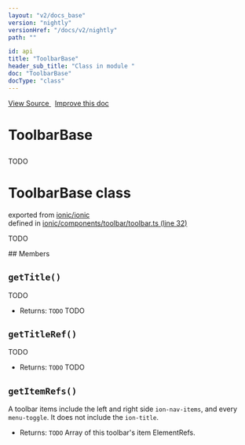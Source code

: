 ```yaml
---
layout: "v2/docs_base"
version: "nightly"
versionHref: "/docs/v2/nightly"
path: ""

id: api
title: "ToolbarBase"
header_sub_title: "Class in module "
doc: "ToolbarBase"
docType: "class"
---
```



<div class="improve-docs">
  <a href='http://github.com/driftyco/ionic2/tree/master/ionic/components/toolbar/toolbar.ts#L31'>
    View Source
  </a>
  &nbsp;
  <a href='http://github.com/driftyco/ionic2/edit/master/ionic/components/toolbar/toolbar.ts#L31'>
    Improve this doc
  </a>
</div>




<h1 class="api-title">

  ToolbarBase



</h1>





TODO



<h1 class="class export">ToolbarBase <span class="type">class</span></h1>
<p class="module">exported from <a href='undefined'>ionic/ionic</a><br/>
defined in <a href="https://github.com/driftyco/ionic2/tree/master/ionic/components/toolbar/toolbar.ts#L32-L80">ionic/components/toolbar/toolbar.ts (line 32)</a>
</p>
<p><p>TODO</p>
</p>
## Members

<div id="getTitle"></div>
<h2>
  <code>getTitle()</code>

</h2>

TODO






* Returns: 
  <code>TODO</code> TODO




<div id="getTitleRef"></div>
<h2>
  <code>getTitleRef()</code>

</h2>

TODO






* Returns: 
  <code>TODO</code> TODO




<div id="getItemRefs"></div>
<h2>
  <code>getItemRefs()</code>

</h2>

A toolbar items include the left and right side `ion-nav-items`,
and every `menu-toggle`. It does not include the `ion-title`.






* Returns: 
  <code>TODO</code> Array of this toolbar's item ElementRefs.




